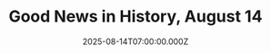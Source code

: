 ---
title: "Good News in History, August 14"
date: 2025-08-14T07:00:00.000Z
category: Human Kindness
externalLink: "https://www.goodnewsnetwork.org/events060814/"
image: ""
excerpt: "80 years ago today, Harry Truman announced the end of World War II. The American president told the public that Japan had surrendered unconditionally—a news report that led to joyous pandemonium in New York City, where celebrations began in Time Square. READ about this famous photo… (1945) The day, ever after known as VJ Day (Victory […] The post Good…"
---
